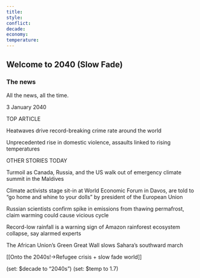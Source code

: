 ```yaml
---
title: 
style: 
conflict: 
decade: 
economy: 
temperature: 
---
```


## Welcome to 2040 (Slow Fade)

### The news

All the news, all the time.

3 January 2040

TOP ARTICLE

Heatwaves drive record-breaking crime rate around the world

Unprecedented rise in domestic violence, assaults linked to rising temperatures

OTHER STORIES TODAY

Turmoil as Canada, Russia, and the US walk out of emergency climate summit in the Maldives

Climate activists stage sit-in at World Economic Forum in Davos, are told to “go home and whine to your dolls” by president of the European Union

Russian scientists confirm spike in emissions from thawing permafrost, claim warming could cause vicious cycle

Record-low rainfall is a warning sign of Amazon rainforest ecosystem collapse, say alarmed experts

The African Union’s Green Great Wall slows Sahara’s southward march

[[Onto the 2040s!->Refugee crisis + slow fade world]]

(set: $decade to “2040s”) (set: $temp to 1.7)
